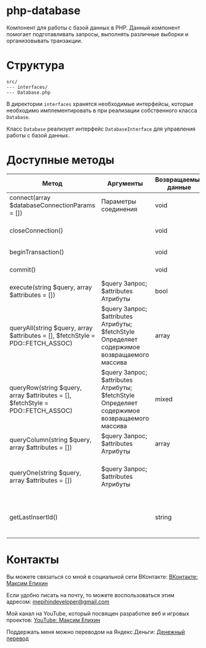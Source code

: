 # php-database

Компонент для работы с базой данных в PHP. Данный компонент помогает подготавливать запросы, выполнять различные выборки
и организовывать транзакции.

# Структура

```
src/
--- interfaces/
--- Database.php
```

В директории `interfaces` хранятся необходимые интерфейсы, которые необходимо имплементировать в при реализации
собственного класса `Database`.

Класс `Database` реализует интерфейс `DatabaseInterface` для управления работы с базой данных.

# Доступные методы

| Метод                                                                           | Аргументы                                                                                    | Возвращаемые данные | Исключения   | Описание                                                                   |
|---------------------------------------------------------------------------------|----------------------------------------------------------------------------------------------|---------------------|--------------|----------------------------------------------------------------------------|
| connect(array $databaseConnectionParams = [])                                   | Параметры соединения                                                                         | void                |              | Создает подключение к базе данных                                          |
| closeConnection()                                                               |                                                                                              | void                |              | Закрывает подключение к базе данных                                        |
| beginTransaction()                                                              |                                                                                              | void                |              | Начинает транзакцию                                                        |
| commit()                                                                        |                                                                                              | void                |              | Выполняет транзакцию                                                       |
| execute(string $query, array $attributes = [])                                  | $query Запрос; $attributes Атрибуты                                                          | bool                | PDOException | Выполняет запрос                                                           |
| queryAll(string $query, array $attributes = [], $fetchStyle = PDO::FETCH_ASSOC) | $query Запрос; $attributes Атрибуты; $fetchStyle Определяет содержимое возвращаемого массива | array               | PDOException | Возвращает массив, содержащий все строки результирующего набора            |
| queryRow(string $query, array $attributes = [], $fetchStyle = PDO::FETCH_ASSOC) | $query Запрос; $attributes Атрибуты; $fetchStyle Определяет содержимое возвращаемого массива | mixed               | PDOException | Возвращает строку результирующего набора                                   |
| queryColumn(string $query, array $attributes = [])                              | $query Запрос; $attributes Атрибуты                                                          | array               | PDOException | Возвращает колонку результирующего набора                                  |
| queryOne(string $query, array $attributes = [])                                 | $query Запрос; $attributes Атрибуты                                                          |                     | PDOException | Возвращает единственную запись результирующего набора                      |
| getLastInsertId()                                                               |                                                                                              | string              |              | Возвращает ID последней вставленной строки или значение последовательности |

# Контакты

Вы можете связаться со мной в социальной сети ВКонтакте: [ВКонтакте: Максим Епихин](https://vk.com/maximepihin)

Если удобно писать на почту, то можете воспользоваться этим адресом: mepihindeveloper@gmail.com

Мой канал на YouTube, который посвящен разработке веб и игровых
проектов: [YouTube: Максим Епихин](https://www.youtube.com/channel/UCKusRcoHUy6T4sei-rVzCqQ)

Поддержать меня можно переводом на Яндекс.Деньги: [Денежный перевод](https://yoomoney.ru/to/410012382226565)
